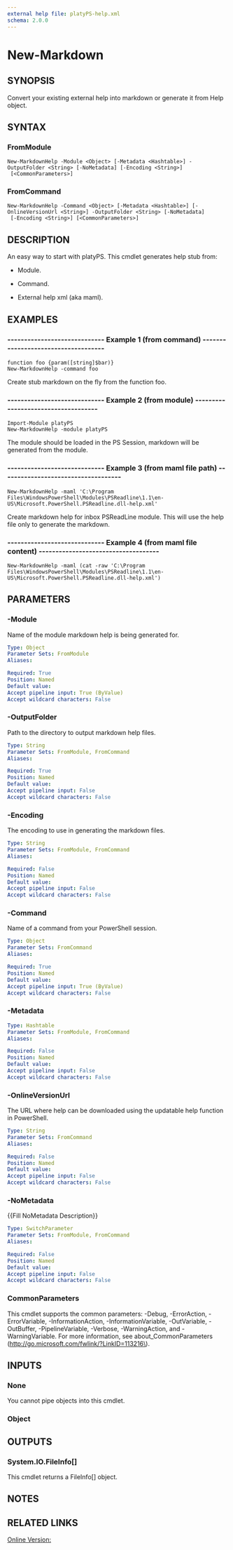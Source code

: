 ```yaml
---
external help file: platyPS-help.xml
schema: 2.0.0
---
```


# New-Markdown
## SYNOPSIS
Convert your existing external help into markdown or generate it from Help object.

## SYNTAX

### FromModule
```
New-MarkdownHelp -Module <Object> [-Metadata <Hashtable>] -OutputFolder <String> [-NoMetadata] [-Encoding <String>]
 [<CommonParameters>]
```

### FromCommand
```
New-MarkdownHelp -Command <Object> [-Metadata <Hashtable>] [-OnlineVersionUrl <String>] -OutputFolder <String> [-NoMetadata]
 [-Encoding <String>] [<CommonParameters>]
```

## DESCRIPTION
An easy way to start with platyPS.
This cmdlet generates help stub from:

-  Module.

-  Command.

-  External help xml \(aka maml\).

## EXAMPLES

### ----------------------------- Example 1 (from command) ------------------------------------
```
function foo {param([string]$bar)}
New-MarkdownHelp -command foo
```

Create stub markdown on the fly from the function foo.

### ----------------------------- Example 2 (from module) ------------------------------------
```
Import-Module platyPS
New-MarkdownHelp -module platyPS
```

The module should be loaded in the PS Session, markdown will be generated from the module.

### ----------------------------- Example 3 (from maml file path) ------------------------------------
```
New-MarkdownHelp -maml 'C:\Program Files\WindowsPowerShell\Modules\PSReadline\1.1\en-US\Microsoft.PowerShell.PSReadline.dll-help.xml'
```

Create markdown help for inbox PSReadLine module. 
This will use the help file only to generate the markdown.

### ----------------------------- Example 4 (from maml file content) ------------------------------------
```
New-MarkdownHelp -maml (cat -raw 'C:\Program Files\WindowsPowerShell\Modules\PSReadline\1.1\en-US\Microsoft.PowerShell.PSReadline.dll-help.xml')
```

## PARAMETERS

### -Module
Name of the module markdown help is being generated for.

```yaml
Type: Object
Parameter Sets: FromModule
Aliases: 

Required: True
Position: Named
Default value: 
Accept pipeline input: True (ByValue)
Accept wildcard characters: False
```

### -OutputFolder
Path to the directory to output markdown help files.

```yaml
Type: String
Parameter Sets: FromModule, FromCommand
Aliases: 

Required: True
Position: Named
Default value: 
Accept pipeline input: False
Accept wildcard characters: False
```

### -Encoding
The encoding to use in generating the markdown files.

```yaml
Type: String
Parameter Sets: FromModule, FromCommand
Aliases: 

Required: False
Position: Named
Default value: 
Accept pipeline input: False
Accept wildcard characters: False
```

### -Command
Name of a command from your PowerShell session.

```yaml
Type: Object
Parameter Sets: FromCommand
Aliases: 

Required: True
Position: Named
Default value: 
Accept pipeline input: True (ByValue)
Accept wildcard characters: False
```

### -Metadata
```yaml
Type: Hashtable
Parameter Sets: FromModule, FromCommand
Aliases: 

Required: False
Position: Named
Default value: 
Accept pipeline input: False
Accept wildcard characters: False
```

### -OnlineVersionUrl
The URL where help can be downloaded using the updatable help function in PowerShell.

```yaml
Type: String
Parameter Sets: FromCommand
Aliases: 

Required: False
Position: Named
Default value: 
Accept pipeline input: False
Accept wildcard characters: False
```

### -NoMetadata
{{Fill NoMetadata Description}}

```yaml
Type: SwitchParameter
Parameter Sets: FromModule, FromCommand
Aliases: 

Required: False
Position: Named
Default value: 
Accept pipeline input: False
Accept wildcard characters: False
```

### CommonParameters
This cmdlet supports the common parameters: -Debug, -ErrorAction, -ErrorVariable, -InformationAction, -InformationVariable, -OutVariable, -OutBuffer, -PipelineVariable, -Verbose, -WarningAction, and -WarningVariable. For more information, see about_CommonParameters \(http://go.microsoft.com/fwlink/?LinkID=113216\).

## INPUTS
### None
You cannot pipe objects into this cmdlet.

### Object

## OUTPUTS

### System.IO.FileInfo[]
This cmdlet returns a FileInfo[] object.

## NOTES

## RELATED LINKS

[Online Version:]()


